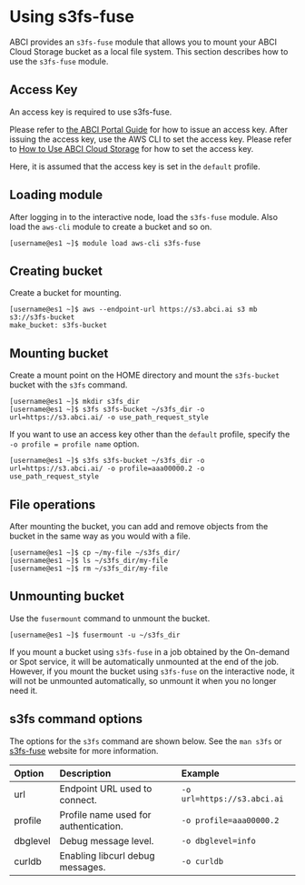 
# Using s3fs-fuse

ABCI provides an `s3fs-fuse` module that allows you to mount your ABCI Cloud Storage bucket as a local file system.
This section describes how to use the `s3fs-fuse` module.

## Access Key

An access key is required to use s3fs-fuse.

Please refer to [the ABCI Portal Guide](https://docs.abci.ai/portal/en/02/#282-manage-access-key) for how to issue an access key.
After issuing the access key, use the AWS CLI to set the access key. Please refer to [How to Use ABCI Cloud Storage](usage.md) for how to set the access key.

Here, it is assumed that the access key is set in the `default` profile.

## Loading module

After logging in to the interactive node, load the `s3fs-fuse` module. Also load the `aws-cli` module to create a bucket and so on.

```
[username@es1 ~]$ module load aws-cli s3fs-fuse
```

## Creating bucket

Create a bucket for mounting.

```
[username@es1 ~]$ aws --endpoint-url https://s3.abci.ai s3 mb s3://s3fs-bucket
make_bucket: s3fs-bucket
```

## Mounting bucket

Create a mount point on the HOME directory and mount the `s3fs-bucket` bucket with the `s3fs` command.

```
[username@es1 ~]$ mkdir s3fs_dir
[username@es1 ~]$ s3fs s3fs-bucket ~/s3fs_dir -o url=https://s3.abci.ai/ -o use_path_request_style
```

If you want to use an access key other than the `default` profile, specify the` -o profile = profile name` option.

```
[username@es1 ~]$ s3fs s3fs-bucket ~/s3fs_dir -o url=https://s3.abci.ai/ -o profile=aaa00000.2 -o use_path_request_style
```

## File operations

After mounting the bucket, you can add and remove objects from the bucket in the same way as you would with a file.

```
[username@es1 ~]$ cp ~/my-file ~/s3fs_dir/
[username@es1 ~]$ ls ~/s3fs_dir/my-file
[username@es1 ~]$ rm ~/s3fs_dir/my-file
```

## Unmounting bucket

Use the `fusermount` command to unmount the bucket.

```
[username@es1 ~]$ fusermount -u ~/s3fs_dir
```

If you mount a bucket using `s3fs-fuse` in a job obtained by the On-demand or Spot service, it will be automatically unmounted at the end of the job.
However, if you mount the bucket using `s3fs-fuse` on the interactive node, it will not be unmounted automatically, so unmount it when you no longer need it.

## s3fs command options

The options for the `s3fs` command are shown below. See the `man s3fs` or [s3fs-fuse](https://github.com/s3fs-fuse/s3fs-fuse) website for more information.

| Option       | Description                           | Example                     |
|:--           |:--                                    |:--                          |
| url          | Endpoint URL used to connect.         | `-o url=https://s3.abci.ai` |
| profile      | Profile name used for authentication. | `-o profile=aaa00000.2`     |
| dbglevel     | Debug message level.                  | `-o dbglevel=info`          |
| curldb       | Enabling libcurl debug messages.      | `-o curldb`                 |

